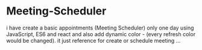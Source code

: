 # Meeting-Scheduler
i have create a basic appointments (Meeting Scheduler) only one day using JavaScript, ES6 and react and also add dynamic color - (every refresh color would be changed). it just reference for create  or schedule meeting ... 
